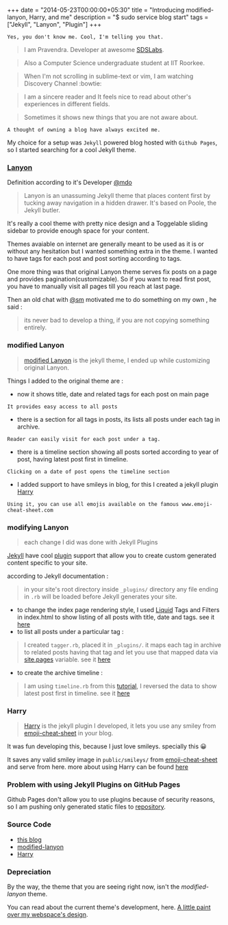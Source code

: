+++
date = "2014-05-23T00:00:00+05:30"
title = "Introducing modified-lanyon, Harry, and me"
description = "$ sudo service blog start"
tags = ["Jekyll", "Lanyon", "Plugin"]
+++

`Yes, you don't know me. Cool, I'm telling you that.`

> I am Pravendra. Developer at awesome [SDSLabs](https://twitter.com/sdslabs).

> Also a Computer Science undergraduate student at IIT Roorkee.

> When I'm not scrolling in sublime-text or vim, I am watching Discovery Channel :bowtie:

> I am a sincere reader and It feels nice to read about other's experiences in different fields.

> Sometimes it shows new things that you are not aware about.

`A thought of owning a blog have always excited me.`

My choice for a setup was `Jekyll` powered blog hosted with `Github Pages`, so I started searching for a cool Jekyll theme.

### [Lanyon](https://github.com/poole/lanyon)
Definition according to it's Developer [@mdo](https://twitter.com/mdo)
> Lanyon is an unassuming Jekyll theme that places content first by tucking away navigation in a hidden drawer. It's based on Poole, the Jekyll butler.

It's really a cool theme with pretty nice design and a Toggelable sliding sidebar to provide enough space for your content.

Themes avaiable on internet are generally meant to be used as it is or without any hesitation but I wanted something extra in the theme. I wanted to have tags for each post and post sorting according to tags.

One more thing was that original Lanyon theme serves fix posts on a page and provides pagination(customizable). So if you want to read first post, you have to manually visit all pages till you reach at last page.

Then an old chat with [@sm](https://twitter.com/leostatic) motivated me to do something on my own , he said :
> its never bad to develop a thing, if you are not copying something entirely.

### modified Lanyon
> [modified Lanyon](https://github.com/pravj/modified-lanyon) is the jekyll theme, I ended up while customizing original Lanyon.

Things I added to the original theme are :

* now it shows title, date and related tags for each post on main page

`It provides easy access to all posts`

* there is a section for all tags in posts, its lists all posts under each tag in archive.

`Reader can easily visit for each post under a tag.`

* there is a timeline section showing all posts sorted according to year of post, having latest post first in timeline.

`Clicking on a date of post opens the timeline section`

* I added support to have smileys in blog, for this I created a jekyll plugin [Harry](https://github.com/pravj/Harry)

`Using it, you can use all emojis available on the famous www.emoji-cheat-sheet.com`

### modifying Lanyon
> each change I did was done with Jekyll Plugins

[Jekyll](http://jekyllrb.com) have cool [plugin](http://jekyllrb.com/docs/plugins/) support that allow you to create custom generated content specific to your site.

according to Jekyll documentation :
> in your site's root directory inside `_plugins/` directory any file ending in `.rb` will be loaded before Jekyll generates your site.

* to change the index page rendering style, I used [Liquid](https://github.com/Shopify/liquid) Tags and Filters in index.html to show listing of all posts with title, date and tags. see it [here](https://github.com/pravj/modified-lanyon/blob/master/index.html)
* to list all posts under a particular tag :

>I created `tagger.rb`, placed it in `_plugins/`. it maps each tag in archive to related posts having that tag and let you use that mapped data via [site.pages](http://jekyllrb.com/docs/variables/#site-variables) variable. see it [here](https://github.com/pravj/modified-lanyon/blob/master/_plugins/tagger.rb)

* to create the archive timeline :

> I am using `timeline.rb` from this [tutorial](http://tech.pro/tutorial/1299/getting-started-with-jekyll-plugins), I reversed the data to show latest post first in timeline. see it [here](https://github.com/pravj/modified-lanyon/blob/master/_plugins/timeline.rb)

### Harry
> [Harry](https://github.com/pravj/Harry) is the jekyll plugin I developed, it lets you use any smiley from [emoji-cheat-sheet](http://www.emoji-cheat-sheet.com/) in your blog.

It was fun developing this, because I just love smileys. specially this :grinning:

It saves any valid smiley image in `public/smileys/` from [emoji-cheat-sheet](http://www.emoji-cheat-sheet.com/) and serve from here. more about using Harry can be found [here](https://github.com/pravj/Harry/blob/master/README.md)

### Problem with using Jekyll Plugins on GitHub Pages
Github Pages don't allow you to use plugins because of security reasons, so I am pushing only generated static files to [repository](https://github.com/pravj/pravj.github.io).

### Source Code
* [this blog](https://github.com/pravj/pravj.github.io)
* [modified-lanyon](https://github.com/pravj/modified-lanyon)
* [Harry](https://github.com/pravj/Harry)

### Depreciation
By the way, the theme that you are seeing right now, isn't the *modified-lanyon* theme.

You can read about the current theme's development, here. [A little paint over my webspace's design](http://pravj.github.io).
